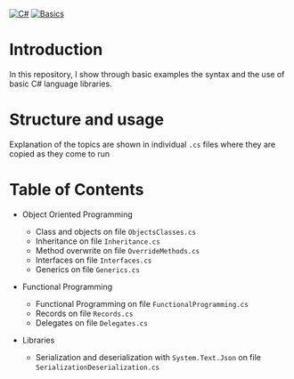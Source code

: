 [![C#](https://img.shields.io/badge/C%23-512BD4?style=for-the-badge&logo=c-sharp&logoColor=white)](https://github.com/yourusername/your-repository) [![Basics](https://img.shields.io/badge/Basics-333333?style=for-the-badge)](https://github.com/yourusername/your-repository)

# Introduction

In this repository, I show through basic examples the syntax and the use of basic C# language libraries.

# Structure and usage

Explanation of the topics are shown in individual `.cs` files where they are copied as they come to run

# Table of Contents

-   Object Oriented Programming

    -   Class and objects on file `ObjectsClasses.cs`
    -   Inheritance on file `Inheritance.cs`
    -   Method overwrite on file `OverrideMethods.cs`
    -   Interfaces on file `Interfaces.cs`
    -   Generics on file `Generics.cs`

-   Functional Programming
    -   Functional Programming on file `FunctionalProgramming.cs`
    -   Records on file `Records.cs`
    -   Delegates on file `Delegates.cs`
-   Libraries
    -   Serialization and deserialization with `System.Text.Json` on file `SerializationDeserialization.cs`
